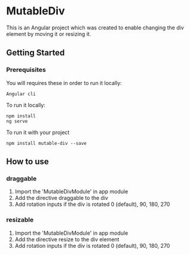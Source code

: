 # MutableDiv

This is an Angular project which was created to enable changing the div element by moving it or resizing it. 

## Getting Started

### Prerequisites
You will requires these in order to run it locally:
```
Angular cli
```

To run it locally:
```
npm install
ng serve
```

To run it with your project
```
npm install mutable-div --save
```

## How to use

### draggable

1. Import the 'MutableDivModule' in app module
2. Add the directive draggable to the div
3. Add rotation inputs if the div is rotated 0 (default), 90, 180, 270

### resizable

1. Import the 'MutableDivModule' in app module
2. Add the directive resize to the div element
3. Add rotation inputs if the div is rotated 0 (default), 90, 180, 270
